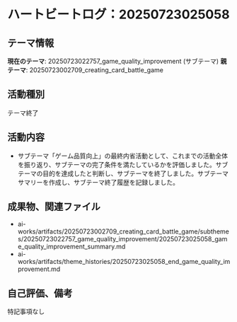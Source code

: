 # ハートビートログ：20250723025058

## テーマ情報
**現在のテーマ**: 20250723022757_game_quality_improvement (サブテーマ)
**親テーマ**: 20250723002709_creating_card_battle_game

## 活動種別
テーマ終了

## 活動内容
- サブテーマ「ゲーム品質向上」の最終内省活動として、これまでの活動全体を振り返り、サブテーマの完了条件を満たしているかを評価しました。サブテーマの目的を達成したと判断し、サブテーマを終了しました。サブテーマサマリーを作成し、サブテーマ終了履歴を記録しました。

## 成果物、関連ファイル
- ai-works/artifacts/20250723002709_creating_card_battle_game/subthemes/20250723022757_game_quality_improvement/20250723025058_game_quality_improvement_summary.md
- ai-works/artifacts/theme_histories/20250723025058_end_game_quality_improvement.md

## 自己評価、備考
特記事項なし
